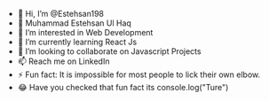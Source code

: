 - 👋 Hi, I’m @Estehsan198
- 👋 Muhammad Estehsan Ul Haq
- 👀 I’m interested in Web Development
- 🌱 I’m currently learning React Js
- 💞️ I’m looking to collaborate on Javascript Projects
- 📫 Reach me on LinkedIn
- ⚡ Fun fact: It is impossible for most people to lick their own elbow.
- 😂 Have you checked that fun fact its console.log("Ture")


